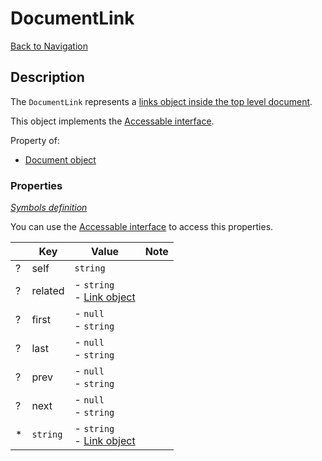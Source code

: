 # DocumentLink
[Back to Navigation](README.md)

## Description

The `DocumentLink` represents a [links object inside the top level document](http://jsonapi.org/format/#document-top-level).

This object implements the [Accessable interface](objects-introduction.md#value-access).

Property of:
- [Document object](objects-document.md)

### Properties

_[Symbols definition](objects-introduction.md#symbols)_

You can use the [Accessable interface](objects-introduction.md#value-access) to access this properties.

|     | Key | Value | Note |
| --- | --- | ----- | ---- |
| ?   | self | `string` |
| ?   | related | - `string`<br />- [Link object](objects-link.md) |
| ?   | first | - `null`<br />- `string` |
| ?   | last | - `null`<br />- `string` |
| ?   | prev | - `null`<br />- `string` |
| ?   | next | - `null`<br />- `string` |
| *   | `string` | - `string`<br />- [Link object](objects-link.md) |
